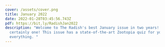 ```yaml
---
cover: /assets/cover.png
title: January 2022
date: 2022-01-28T03:45:56.743Z
pdf: https://bit.ly/RadishJan2022
description: "Welcome to The Radish's best January issue in two years! It's
  certainly one! This issue has a state-of-the-art Zootopia quiz for you and
  everything. "
---
```


